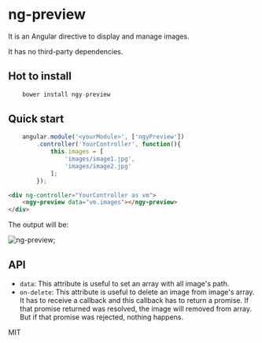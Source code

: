# ng-preview

It is an Angular directive to display and manage images.

It has no third-party dependencies. 

## Hot to install
```javascript
    bower install ngy-preview
```

## Quick start

```javascript
    angular.module('<yourModule>', ['ngyPreview'])
        .controller('YourController', function(){
            this.images = [
                'images/image1.jpg',
                'images/image2.jpg'
            ];
        });    
```
```html
<div ng-controller="YourController as vm">
    <ngy-preview data="vm.images"></ngy-preview>
</div>
```
The output will be:

![ng-preview](https://github.com/epiphanyinc/ng-preview/blob/master/example.jpg);

## API

* `data`: This attribute is useful to set an array with all image's path.
* `on-delete`: This attribute is useful to delete an image from image's array. It has to receive a callback and this callback has to return a promise. If that promise returned was resolved, the image will removed from array. But if that promise was rejected, nothing happens.

MIT
